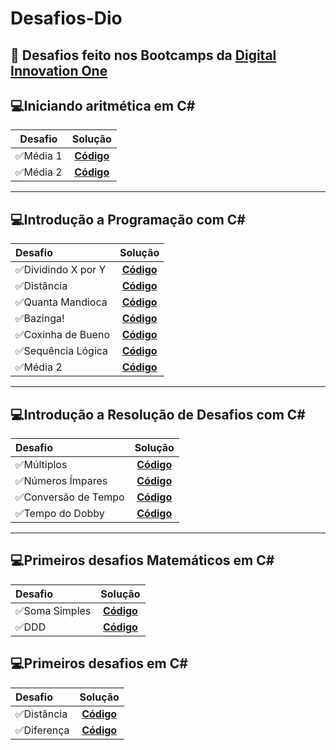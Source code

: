 # Desafios-Dio
## :rocket: Desafios feito nos Bootcamps da [Digital Innovation One](https://web.digitalinnovation.one/track/everis-fullstack-developer)


 


        


## :computer:**Iniciando aritmética em C#**
|**Desafio** | Solução |
| :---: |  :---: | 
| ✅Média 1 | [**Código**](https://github.com/Doni-zete/Desafio-dio/blob/master/C-Sharp/Iniciando%20aritm%C3%A9tica%20em%20C%23/1-M%C3%A9dia%201/solucao.cs) | 
| ✅Média 2 | [**Código**](https://github.com/Doni-zete/Desafio-dio/blob/master/C-Sharp/Iniciando%20aritm%C3%A9tica%20em%20C%23/2-M%C3%A9dia%202/solucao.cs) | 
---------------------------------------------------------------------------------------------------------------------------------------------------------------------------------

## :computer:**Introdução a Programação com C#**
|**Desafio** | Solução |
| :--- |  :---: |
| ✅Dividindo X por Y | [**Código**](https://github.com/Doni-zete/Desafio-dio/blob/master/C-Sharp/Introdu%C3%A7%C3%A3o%20a%20Programa%C3%A7%C3%A3o%20com%20C%23/1-Dividindo%20X%20por%20Y/solu%C3%A7%C3%A3o.cs) | 
| ✅Distância | [**Código**](https://github.com/Doni-zete/Desafio-dio/blob/master/C-Sharp/Introdu%C3%A7%C3%A3o%20a%20Programa%C3%A7%C3%A3o%20com%20C%23/2-Dist%C3%A2ncia/solu%C3%A7%C3%A3o.cs) | 
| ✅Quanta Mandioca | [**Código**](https://github.com/Doni-zete/Desafio-dio/blob/master/C-Sharp/Introdu%C3%A7%C3%A3o%20a%20Programa%C3%A7%C3%A3o%20com%20C%23/3-Quanta%20Mandioca/solu%C3%A7%C3%A3o.cs) | 
| ✅Bazinga! | [**Código**](https://github.com/Doni-zete/Desafio-dio/blob/master/C-Sharp/Introdu%C3%A7%C3%A3o%20a%20Programa%C3%A7%C3%A3o%20com%20C%23/4-Bazinga!/solucao.cs) | 
| ✅Coxinha de Bueno | [**Código**](https://github.com/Doni-zete/Desafio-dio/blob/master/C-Sharp/Introdu%C3%A7%C3%A3o%20a%20Programa%C3%A7%C3%A3o%20com%20C%23/5-Coxinha%20de%20Bueno/solucao.cs) | 
| ✅Sequência Lógica | [**Código**](https://github.com/Doni-zete/Desafio-dio/blob/master/C-Sharp/Introdu%C3%A7%C3%A3o%20a%20Programa%C3%A7%C3%A3o%20com%20C%23/6-Sequ%C3%AAncia%20L%C3%B3gica/solucao.cs) | 
| ✅Média 2 | [**Código**](https://github.com/Doni-zete/Desafio-dio/blob/master/C-Sharp/Introdu%C3%A7%C3%A3o%20a%20Programa%C3%A7%C3%A3o%20com%20C%23/7-M%C3%A9dia%202/solucao.cs) | 
---------------------------------------------------------------------------------------------------------------------------------------------------------------------------------
## :computer:**Introdução a Resolução de Desafios com C#**
|**Desafio** | Solução |
| :--- |  :---: 
| ✅Múltiplos | [**Código**](https://github.com/Doni-zete/Desafio-dio/blob/master/C-Sharp/Introdu%C3%A7%C3%A3o%20a%20Resolu%C3%A7%C3%A3o%20de%20Desafios%20com%20C%23/1-M%C3%BAltiplos/solucao.cs) | 
| ✅Números Ímpares | [**Código**](https://github.com/Doni-zete/Desafio-dio/blob/master/C-Sharp/Introdu%C3%A7%C3%A3o%20a%20Resolu%C3%A7%C3%A3o%20de%20Desafios%20com%20C%23/2-N%C3%BAmeros%20%C3%8Dmpares/solucao.cs) | 
| ✅Conversão de Tempo | [**Código**](https://github.com/Doni-zete/Desafio-dio/blob/master/C-Sharp/Introdu%C3%A7%C3%A3o%20a%20Resolu%C3%A7%C3%A3o%20de%20Desafios%20com%20C%23/3-Convers%C3%A3o%20de%20Tempo/solucao.cs) | 
| ✅Tempo do Dobby | [**Código**](https://github.com/Doni-zete/Desafio-dio/blob/master/C-Sharp/Introdu%C3%A7%C3%A3o%20a%20Resolu%C3%A7%C3%A3o%20de%20Desafios%20com%20C%23/4-Tempo%20do%20Dobby/solucao.cs) | 

---------------------------------------------------------------------------------------------------------------------------------------------------------------------------------

## :computer:**Primeiros desafios Matemáticos em C#**
|**Desafio** | Solução |
| :--- |  :---: 
| ✅Soma Simples | [**Código**](https://github.com/Doni-zete/Desafio-dio/blob/master/C-Sharp/Primeiros%20desafios%20Matem%C3%A1ticos%20em%20C%23/1-Soma%20Simples/solucao.cs) | 
| ✅DDD | [**Código**](https://github.com/Doni-zete/Desafio-dio/blob/master/C-Sharp/Primeiros%20desafios%20Matem%C3%A1ticos%20em%20C%23/2-DDD/solucao.cs) | 


## :computer:**Primeiros desafios em C#**
|**Desafio** | Solução |
| :--- |  :---: 
| ✅Distância | [**Código**](https://github.com/Doni-zete/Desafio-dio/blob/master/C-Sharp/Primeiros%20desafios%20em%20C%23/1-Dist%C3%A2ncia/solucao.cs) | 
| ✅Diferença | [**Código**](https://github.com/Doni-zete/Desafio-dio/blob/master/C-Sharp/Primeiros%20desafios%20em%20C%23/2-Diferen%C3%A7a/solucao.cs) | 




         
         
         

